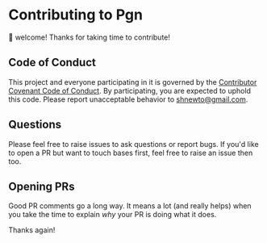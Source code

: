 # Contributing to Pgn

:wave: welcome! Thanks for taking time to contribute!


## Code of Conduct

This project and everyone participating in it is governed by the [Contributor Covenant Code of Conduct](CODE_OF_CONDUCT.md). By participating, you are expected to uphold this code. Please report unacceptable behavior to [shnewto@gmail.com](mailto:shnewto@gmail.com).


## Questions

Please feel free to raise issues to ask questions or report bugs. If you'd like to open a PR but want to touch bases first, feel free to raise an issue then too.

## Opening PRs

Good PR comments go a long way. It means a lot (and really helps) when you take the time to explain _why_ your PR is doing what it does. 


Thanks again!
